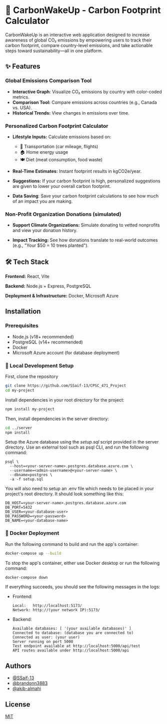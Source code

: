 
# 🌱 CarbonWakeUp - Carbon Footprint Calculator

CarbonWakeUp is an interactive web application designed to increase awareness of global CO₂ emissions by empowering users to track their carbon footprint, compare country-level emissions, and take actionable steps toward sustainability—all in one platform.

## ✨ Features
### Global Emissions Comparison Tool
- **Interactive Graph**: Visualize CO₂ emissions by country with color-coded metrics.
- **Comparison Tool:** Compare emissions across countries (e.g., Canada vs. USA).
- **Historical Trends:** View changes in emissions over time.

### Personalized Carbon Footprint Calculator
- **Lifestyle Inputs:** Calculate emissions based on:
    - 🚗 Transportation (car mileage, flights)
    - 🏠 Home energy usage
    - 🍽 Diet (meat consumption, food waste)
- **Real-Time Estimates:** Instant footprint results in kgCO2e/year.

- **Suggestions:** If your carbon footprint is high, personalized suggestions are given to lower your overall carbon footprint.

- **Data Saving**: Save your carbon footprint calculations to see how much of an impact you are making.

### Non-Profit Organization Donations (simulated)
- **Support Climate Organizations:** Simulate donating to vetted nonprofits and view your donation history.

- **Impact Tracking:** See how donations translate to real-world outcomes (e.g., "Your $50 = 10 trees planted").



## 🛠 Tech Stack

**Frontend:** React, Vite

**Backend:** Node.js + Express, PostgreSQL

**Deployment & Infrastructure:** Docker, Microsoft Azure


## Installation
### Prerequisites

- Node.js (v18+ recommended)
- PostgreSQL (v14+ recommended) 
- Docker
- Microsoft Azure account (for database deployment)

### 🔧 Local Development Setup
First, clone the repository
```bash
git clone https://github.com/SSaif-13/CPSC_471_Project
cd my-project
```
Install dependencies in your root directory for the project:
```bash
npm install my-project
```

Then, install dependencies in the server directory:
```bash
cd ../server
npm install
```

Setup the Azure database using the *setup.sql* script provided in the server directory. Use an external tool such as psql CLI, and run the following command:

```psql
psql \
  --host=<your-server-name>.postgres.database.azure.com \
  --username=<admin-username>@<your-server-name> \
  --dbname=postgres \
  -a -f setup.sql
```

You will also need to setup an .env file which needs to be placed in your project's root directory. It should look something like this:
```env
DB_HOST=<your-server-name>.postgres.database.azure.com
DB_PORT=5432
DB_USER=<your-database-user>
DB_PASSWORD=<your-password>
DB_NAME=<your-database-name>
```

### 🐳 Docker Deployment
Run the following command to build and run the app's container:
```bash
docker-compose up --build
```

To stop the app's container, either use Docker desktop or run the following command:
```bash
docker-compose down
```

If everything succeeds, you should see the following messages in the logs:
- Frontend:
    ```
    Local:   http://localhost:5173/
    Network: http://(your network IP):5173/
    ```
- Backend:
    ```
    Available databases: [ '(your available databases)' ]
    Connected to database: (database you are connected to)
    Connected as user: (your user)
    Server running on port 5000
    Test endpoint available at http://localhost:5000/api/test⁠
    API routes available under http://localhost:5000/api⁠
    ```

## Authors

- [@SSaif-13](https://github.com/SSaif-13)
- [@brandonn3883](https://github.com/brandon3883)
- [@akib-almahi](https://github.com/akib-almahi)


## License

[MIT](https://choosealicense.com/licenses/mit/)

